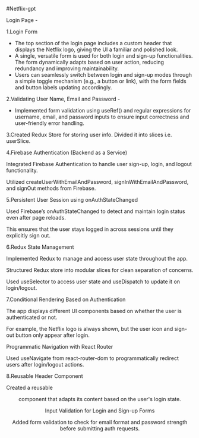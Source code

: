 #Netflix-gpt

Login Page -

1.Login Form
- The top section of the login page includes a custom header that displays the Netflix logo, giving the UI a familiar and polished look.
- A single, versatile form is used for both login and sign-up functionalities. The form dynamically adapts based on user action, reducing redundancy and improving maintainability.
- Users can seamlessly switch between login and sign-up modes through a simple toggle mechanism (e.g., a button or link), with the form fields and button labels updating accordingly.

2.Validating User Name, Email and Password - 
- Implemented form validation using useRef() and regular expressions for username, email, and password inputs to ensure input correctness and user-friendly error handling.

3.Created Redux Store for storing user info.
Divided it into slices i.e. userSlice.

4.Firebase Authentication (Backend as a Service)

Integrated Firebase Authentication to handle user sign-up, login, and logout functionality.

Utilized createUserWithEmailAndPassword, signInWithEmailAndPassword, and signOut methods from Firebase.

5.Persistent User Session using onAuthStateChanged

Used Firebase’s onAuthStateChanged to detect and maintain login status even after page reloads.

This ensures that the user stays logged in across sessions until they explicitly sign out.

6.Redux State Management

Implemented Redux to manage and access user state throughout the app.

Structured Redux store into modular slices for clean separation of concerns.

Used useSelector to access user state and useDispatch to update it on login/logout.

7.Conditional Rendering Based on Authentication

The app displays different UI components based on whether the user is authenticated or not.

For example, the Netflix logo is always shown, but the user icon and sign-out button only appear after login.

Programmatic Navigation with React Router

Used useNavigate from react-router-dom to programmatically redirect users after login/logout actions.

8.Reusable Header Component

Created a reusable <Header /> component that adapts its content based on the user's login state.

Input Validation for Login and Sign-up Forms

Added form validation to check for email format and password strength before submitting auth requests.


